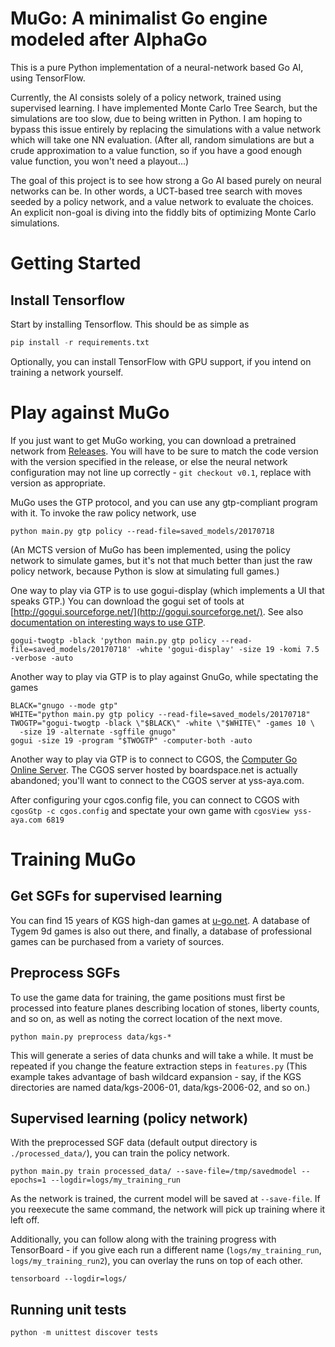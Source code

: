 MuGo: A minimalist Go engine modeled after AlphaGo
==================================================

This is a pure Python implementation of a neural-network based Go AI, using TensorFlow.

Currently, the AI consists solely of a policy network, trained using supervised learning. I have implemented Monte Carlo Tree Search, but the simulations are too slow, due to being written in Python. I am hoping to bypass this issue entirely by replacing the simulations with a value network which will take one NN evaluation. (After all, random simulations are but a crude approximation to a value function, so if you have a good enough value function, you won't need a playout...)

The goal of this project is to see how strong a Go AI based purely on neural networks can be. In other words, a UCT-based tree search with moves seeded by a policy network, and a value network to evaluate the choices. An explicit non-goal is diving into the fiddly bits of optimizing Monte Carlo simulations.

Getting Started
===============

Install Tensorflow
------------------
Start by installing Tensorflow. This should be as simple as

```python
pip install -r requirements.txt
```

Optionally, you can install TensorFlow with GPU support, if you intend on training a network yourself. 

Play against MuGo
=================

If you just want to get MuGo working, you can download a pretrained network from [Releases](https://github.com/brilee/MuGo/releases). You will have to be sure to match the code version with the version specified in the release, or else the neural network configuration may not line up correctly - `git checkout v0.1`, replace with version as appropriate.

MuGo uses the GTP protocol, and you can use any gtp-compliant program with it. To invoke the raw policy network, use
```
python main.py gtp policy --read-file=saved_models/20170718
```

(An MCTS version of MuGo has been implemented, using the policy network to simulate games, but it's not that much better than just the raw policy network, because Python is slow at simulating full games.)

One way to play via GTP is to use gogui-display (which implements a UI that speaks GTP.) You can download the gogui set of tools at [http://gogui.sourceforge.net/](http://gogui.sourceforge.net/). See also [documentation on interesting ways to use GTP](http://gogui.sourceforge.net/doc/reference-twogtp.html).
```
gogui-twogtp -black 'python main.py gtp policy --read-file=saved_models/20170718' -white 'gogui-display' -size 19 -komi 7.5 -verbose -auto
```

Another way to play via GTP is to play against GnuGo, while spectating the games
```
BLACK="gnugo --mode gtp"
WHITE="python main.py gtp policy --read-file=saved_models/20170718"
TWOGTP="gogui-twogtp -black \"$BLACK\" -white \"$WHITE\" -games 10 \
  -size 19 -alternate -sgffile gnugo"
gogui -size 19 -program "$TWOGTP" -computer-both -auto
```

Another way to play via GTP is to connect to CGOS, the [Computer Go Online Server](http://yss-aya.com/cgos/). The CGOS server hosted by boardspace.net is actually abandoned; you'll want to connect to the CGOS server at yss-aya.com. 

After configuring your cgos.config file, you can connect to CGOS with `cgosGtp -c cgos.config` and spectate your own game with `cgosView yss-aya.com 6819`

Training MuGo
=============

Get SGFs for supervised learning
--------------------------------
You can find 15 years of KGS high-dan games at [u-go.net](https://u-go.net/gamerecords/). A database of Tygem 9d games is also out there, and finally, a database of professional games can be purchased from a variety of sources.

Preprocess SGFs
---------------
To use the game data for training, the game positions must first be processed into feature planes describing location of stones, liberty counts, and so on, as well as noting the correct location of the next move.

```
python main.py preprocess data/kgs-*
```

This will generate a series of data chunks and will take a while. It must be repeated if you change the feature extraction steps in `features.py` (This example takes advantage of bash wildcard expansion - say, if the KGS directories are named data/kgs-2006-01, data/kgs-2006-02, and so on.)

Supervised learning (policy network)
------------------------------------
With the preprocessed SGF data (default output directory is `./processed_data/`), you can train the policy network.
```
python main.py train processed_data/ --save-file=/tmp/savedmodel --epochs=1 --logdir=logs/my_training_run
```

As the network is trained, the current model will be saved at `--save-file`. If you reexecute the same command, the network will pick up training where it left off.

Additionally, you can follow along with the training progress with TensorBoard - if you give each run a different name (`logs/my_training_run`, `logs/my_training_run2`), you can overlay the runs on top of each other.
```
tensorboard --logdir=logs/
```

Running unit tests
------------------
```python
python -m unittest discover tests
```
